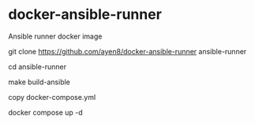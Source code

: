 # docker-ansible-runner
Ansible runner docker image

git clone https://github.com/ayen8/docker-ansible-runner ansible-runner

cd ansible-runner

make build-ansible

copy docker-compose.yml

docker compose up -d
